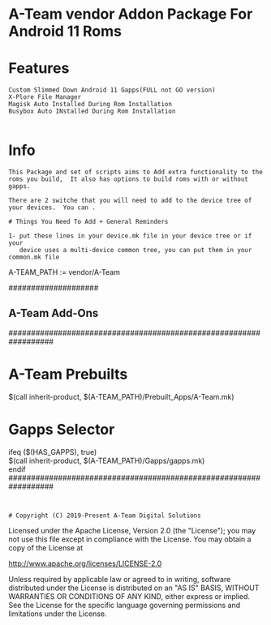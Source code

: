 # A-Team vendor Addon Package For Android 11 Roms

# Features
```
Custom Slimmed Down Android 11 Gapps(FULL not GO version)
X-Plore File Manager
Magisk Auto Installed During Rom Installation
Busybox Auto INstalled During Rom Installation


```


# Info
```
This Package and set of scripts aims to Add extra functionality to the roms you build,  It also has options to build roms with or without gapps. 
```
  
```
There are 2 switche that you will need to add to the device tree of your devices.  You can .
```
```
# Things You Need To Add + General Reminders

1- put these lines in your device.mk file in your device tree or if your
   device uses a multi-device common tree, you can put them in your common.mk file
```
A-TEAM_PATH := vendor/A-Team

####################
## A-Team Add-Ons ##
##################################################################
# A-Team Prebuilts                                               
$(call inherit-product, $(A-TEAM_PATH)/Prebuilt_Apps/A-Team.mk)                                                                                              
                                                                 
# Gapps Selector                                                 
ifeq ($(HAS_GAPPS), true)                                        
  $(call inherit-product, $(A-TEAM_PATH)/Gapps/gapps.mk)                 
endif                                                            
##################################################################
```


# Copyright (C) 2019-Present A-Team Digital Solutions
```
Licensed under the Apache License, Version 2.0 (the "License");
you may not use this file except in compliance with the License.
You may obtain a copy of the License at

http://www.apache.org/licenses/LICENSE-2.0

Unless required by applicable law or agreed to in writing, software
distributed under the License is distributed on an "AS IS" BASIS,
WITHOUT WARRANTIES OR CONDITIONS OF ANY KIND, either express or implied.
See the License for the specific language governing permissions and
limitations under the License.
```

